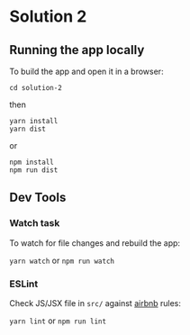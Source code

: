 # Solution 2


## Running the app locally

To build the app and open it in a browser:

`cd solution-2`

then

```
yarn install
yarn dist
```

or 

```
npm install
npm run dist
```


## Dev Tools


### Watch task

To watch for file changes and rebuild the app:

`yarn watch` or `npm run watch`


### ESLint

Check JS/JSX file in `src/` against [airbnb](https://github.com/airbnb/javascript) rules: 

`yarn lint` or `npm run lint`
